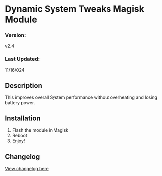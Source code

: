 # Dynamic System Tweaks Magisk Module

### Version:
v2.4

### Last Updated:
11/16/024

## Description
This improves overall System performance without overheating and losing battery power.


## Installation 
1. Flash the module in Magisk
3. Reboot
4. Enjoy!

## Changelog
[View changelog here](https://github.com/PS2ClassicsVault/Dynamic-System-Tweaks-Magisk-Module/blob/main/changelog.md)

